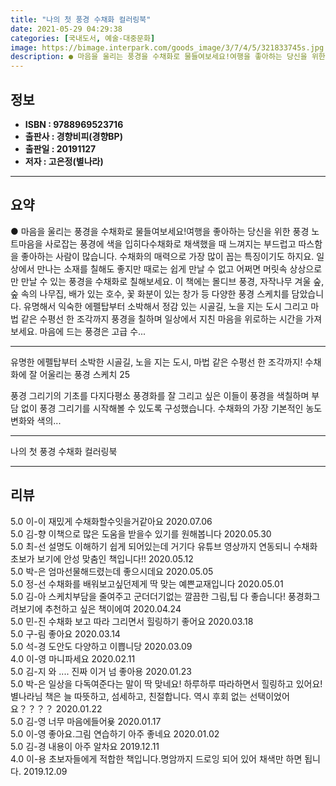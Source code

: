 ```yaml
---
title: "나의 첫 풍경 수채화 컬러링북"
date: 2021-05-29 04:29:38
categories: [국내도서, 예술-대중문화]
image: https://bimage.interpark.com/goods_image/3/7/4/5/321833745s.jpg
description: ● 마음을 울리는 풍경을 수채화로 물들여보세요!여행을 좋아하는 당신을 위한 풍경 노트마음을 사로잡는 풍경에 색을 입히다수채화로 채색했을 때 느껴지는 부드럽고 따스함을 좋아하는 사람이 많습니다. 수채화의 매력으로 가장 많이 꼽는 특징이기도 하지요. 일상에서 만나는 소재를 칠해도 좋지만
---
```


## **정보**

- **ISBN : 9788969523716**
- **출판사 : 경향비피(경향BP)**
- **출판일 : 20191127**
- **저자 : 고은정(별나라)**

------



## **요약**

●  마음을 울리는 풍경을 수채화로 물들여보세요!여행을 좋아하는 당신을 위한 풍경 노트마음을 사로잡는 풍경에 색을 입히다수채화로 채색했을 때 느껴지는 부드럽고 따스함을 좋아하는 사람이 많습니다. 수채화의 매력으로 가장 많이 꼽는 특징이기도 하지요. 일상에서 만나는 소재를 칠해도 좋지만 때로는 쉽게 만날 수 없고 어쩌면 머릿속 상상으로만 만날 수 있는 풍경을 수채화로 칠해보세요. 이 책에는 몰디브 풍경, 자작나무 겨울 숲, 숲 속의 나무집, 배가 있는 호수, 꽃 화분이 있는 창가 등 다양한 풍경 스케치를 담았습니다. 유명해서 익숙한 에펠탑부터 소박해서 정감 있는 시골길, 노을 지는 도시 그리고 마법 같은 수평선 한 조각까지 풍경을 칠하며 일상에서 지친 마음을 위로하는 시간을 가져보세요. 마음에 드는 풍경은 고급 수...

------

유명한 에펠탑부터 소박한 시골길,
노을 지는 도시, 마법 같은 수평선 한 조각까지!
수채화에 잘 어울리는 풍경 스케치 25

풍경 그리기의 기초를 다지다평소 풍경화를 잘 그리고 싶은 이들이 풍경을 색칠하며 부담 없이 풍경 그리기를 시작해볼 수 있도록 구성했습니다. 수채화의 가장 기본적인 농도 변화와 색의... 

------


나의 첫 풍경 수채화 컬러링북 

------


## **리뷰** 

5.0 이-이 재밌게 수채화할수잇을거같아요 2020.07.06 <br/>5.0 김-향 이책으로 많은 도움을 받을수 있기를 원해봅니다 2020.05.30 <br/>5.0 최-선 설명도 이해하기 쉽게 되어있는데 거기다 유튜브 영상까지 연동되니 수채화 초보가 보기에 안성 맞춤인 책입니다!! 2020.05.12 <br/>5.0 박-은 엄마선물해드렸는데 좋으시데요 2020.05.05 <br/>5.0 정-선 수채화를 배워보고싶던제게 딱 맞는 예쁜교재입니다 2020.05.01 <br/>5.0 김-아 스케치부담을 줄여주고 군더더기없는 깔끔한 그림,팁 다 좋습니다! 풍경화그려보기에 추천하고
싶은 책이에여  2020.04.24 <br/>5.0 민-진 수채화 보고 따라 그리면서 힐링하기 좋어요 2020.03.18 <br/>5.0 구-림 좋아요 2020.03.14 <br/>5.0 석-경 도안도 다양하고 이쁩니당 2020.03.09 <br/>4.0 이-영 마니파세요 2020.02.11 <br/>5.0 김-지 와 .... 진짜 이거 넘 좋아용 2020.01.23 <br/>5.0 박-은 일상을 다독여준다는 말이 딱 맞네요! 하루하루 따라하면서 힐링하고 있어요! 별나라님 책은 늘 따뜻하고, 섬세하고, 친절합니다. 역시 후회 없는 선택이었어요？？？？ 2020.01.22 <br/>5.0 김-영 너무 마음에들어욪 2020.01.17 <br/>5.0 이-영 좋아요.그림 연습하기 아주 좋네요 2020.01.02 <br/>5.0 김-경 내용이 아주 알차요 2019.12.11 <br/>4.0 이-용 초보자들에게 적합한 책입니다.명암까지 드로잉 되어 있어 채색만 하면 됩니다. 2019.12.09 <br/>